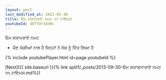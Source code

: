 ```yaml
---
layout: post
last_modified_at: 2021-03-30
title: ਓਮ ਸਕਾਮਰਾਏ ਨਮਹ ੧੧ ਟਾਇਮਸ
youtubeId: 4EfYOr5AVHc
---
```

 
 
 ਓਮ ਸਕਾਮਰਾਏ ਨਮਹ  
 
 -  ਕੌਣ ਯੋਗੀਆਂ ਨਾਲ ਹੈ ਜਿਨ੍ਹਾਂ ਨੇ ਜੋਸ਼ ਨੂੰ ਜਿੱਤ ਲਿਆ ਹੈ 
 
  
 
  
 
 
 
 
 
 


{% include youtubePlayer.html id=page.youtubeId %}
 
[Next]({{ site.baseurl }}{% link  split1/_posts/2013-09-30-ਓਮ ਸਯਾਗਨਾਰਾਏ ਨਮਹ ੧੧ ਟਾਇਮਸ.md%})
 
